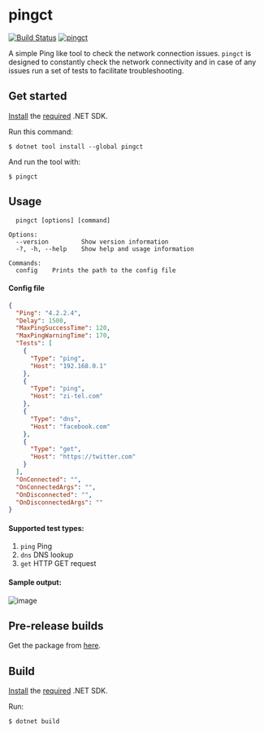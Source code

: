# pingct

[![Build Status](https://dev.azure.com/ctyar/pingct/_apis/build/status/ctyar.pingct?branchName=main)](https://dev.azure.com/ctyar/pingct/_build/latest?definitionId=5&branchName=main)
[![pingct](https://img.shields.io/nuget/v/pingct.svg)](https://www.nuget.org/packages/pingct/)

A simple Ping like tool to check the network connection issues. `pingct` is designed to constantly check the network connectivity and in case of any issues run a set of tests to facilitate troubleshooting.

## Get started

[Install](https://get.dot.net) the [required](global.json) .NET SDK.

Run this command:

```
$ dotnet tool install --global pingct
```

And run the tool with:
```
$ pingct
```

## Usage

```
  pingct [options] [command]

Options:
  --version         Show version information
  -?, -h, --help    Show help and usage information

Commands:
  config    Prints the path to the config file
```

#### Config file

```json
{
  "Ping": "4.2.2.4",
  "Delay": 1500,
  "MaxPingSuccessTime": 120,
  "MaxPingWarningTime": 170,
  "Tests": [
    {
      "Type": "ping",
      "Host": "192.168.0.1"
    },
    {
      "Type": "ping",
      "Host": "zi-tel.com"
    },
    {
      "Type": "dns",
      "Host": "facebook.com"
    },
    {
      "Type": "get",
      "Host": "https://twitter.com"
    }
  ],
  "OnConnected": "",
  "OnConnectedArgs": "",
  "OnDisconnected": "",
  "OnDisconnectedArgs": ""
}
```

#### Supported test types:
1. `ping` Ping
1. `dns` DNS lookup
1. `get` HTTP GET request


#### Sample output:
![image](https://user-images.githubusercontent.com/1432648/151763302-146eb6f9-999d-4ea4-a528-875ae55b0be9.png)

## Pre-release builds
Get the package from [here](https://github.com/ctyar/pingct/packages/48026).

## Build
[Install](https://get.dot.net) the [required](global.json) .NET SDK.

Run:
```
$ dotnet build
```
